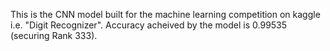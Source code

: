 This is the CNN model built for the machine learning competition on kaggle i.e. "Digit Recognizer". 
Accuracy acheived by the model is 0.99535 (securing Rank 333). 
